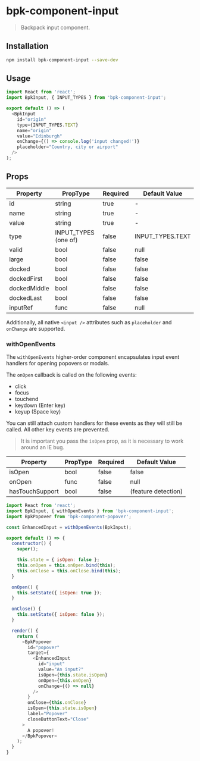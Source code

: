 # bpk-component-input

> Backpack input component.

## Installation

```sh
npm install bpk-component-input --save-dev
```

## Usage

```js
import React from 'react';
import BpkInput, { INPUT_TYPES } from 'bpk-component-input';

export default () => (
  <BpkInput
    id="origin"
    type={INPUT_TYPES.TEXT}
    name="origin"
    value="Edinburgh"
    onChange={() => console.log('input changed!')}
    placeholder="Country, city or airport"
  />
);
```

## Props

| Property     | PropType             | Required  | Default Value    |
| ------------ | -------------------- | --------- | ---------------- |
| id           | string               | true      | -                |
| name         | string               | true      | -                |
| value        | string               | true      | -                |
| type         | INPUT_TYPES (one of) | false     | INPUT_TYPES.TEXT |
| valid        | bool                 | false     | null             |
| large        | bool                 | false     | false            |
| docked       | bool                 | false     | false            |
| dockedFirst  | bool                 | false     | false            |
| dockedMiddle | bool                 | false     | false            |
| dockedLast   | bool                 | false     | false            |
| inputRef     | func                 | false     | null             |

Additionally, all native `<input />` attributes such as `placeholder` and `onChange` are supported.

### withOpenEvents

The `withOpenEvents` higher-order component encapsulates input event handlers for opening popovers or modals.

The `onOpen` callback is called on the following events:

* click
* focus
* touchend
* keydown (Enter key)
* keyup (Space key)

You can still attach custom handlers for these events as they will still be called. All other key events are prevented.

> It is important you pass the `isOpen` prop, as it is necessary to work around an IE bug.

| Property        | PropType             | Required  | Default Value       |
| --------------- | -------------------- | --------- | ------------------- |
| isOpen          | bool                 | false     | false               |
| onOpen          | func                 | false     | null                |
| hasTouchSupport | bool                 | false     | (feature detection) |

```js
import React from 'react';
import BpkInput, { withOpenEvents } from 'bpk-component-input';
import BpkPopover from 'bpk-component-popover';

const EnhancedInput = withOpenEvents(BpkInput);

export default () => {
  constructor() {
    super();

    this.state = { isOpen: false };
    this.onOpen = this.onOpen.bind(this);
    this.onClose = this.onClose.bind(this);
  }

  onOpen() {
    this.setState({ isOpen: true });
  }

  onClose() {
    this.setState({ isOpen: false });
  }

  render() {
    return (
      <BpkPopover
        id="popover"
        target={
          <EnhancedInput
            id="input"
            value="An input?"
            isOpen={this.state.isOpen}
            onOpen={this.onOpen}
            onChange={() => null}
          />
        }
        onClose={this.onClose}
        isOpen={this.state.isOpen}
        label="Popover"
        closeButtonText="Close"
      >
        A popover!
      </BpkPopover>
    );
  }
}
```
